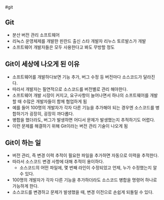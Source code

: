 #git


## Git
- 분산 버전 관리 소프트웨어
- 리눅스 운영체제를 개발한 핀란드 출신 스타 개발자 리누스 토르발스가 개발
- 소프트웨어 개발자들은 모두 사용한다고 봐도 무방할 정도

## Git이 세상에 나오게 된 이유 
- 소프트웨어를 개발하다보면 기능 추가, 버그 수정 등 버전마다 소스코드가 달라진다.
- 따라서 개발자는 필연적으로 소스코드를 버전별로 관리 해야한다.
- 소프트웨어 개발 시장이 커지고, 요구사항이 늘어나면서 하나의 소프트웨어를 개발할 때 수많은 개발자들이 함께 협업하게 됨
- 예를 들어 100명의 개발자가 각자 다른 기능을 추가해야 되는 경우엔 소스코드를 병합하기가 굉장히, 굉장히 까다롭다.
- 병합을 했더라도, 버그가 발생하면 어디서 문제가 발생했는지 추적하기도 어렵다.
- 이런 문제를 해결하기 위해 Git이라는 버전 관리 기술이 나오게 됨

## Git이 하는 일
- 버전 관리, 즉 변경 이력 추적이 필요한 파일을 추가하면 자동으로 이력을 추적한다.
- 따라서 소스코드 변경 사항에 대해 추적이 용이하다.
	- 소스코드의 어떤 파일에, 몇 번째 라인이 수정되었고 언제, 누가 수정했는지 알 수 있다.
- 100명의 개발자가 각자 다른 기능을 추가하더라도 소스코드 병합을 명령어 하나로 가능하게 한다.
- 소스코드를 변경하고 문제가 발생했을 때, 변경 이전으로 손쉽게 되돌릴 수 있다.